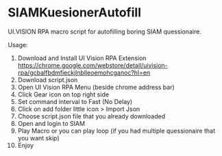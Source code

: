 # SIAMKuesionerAutofill
UI.VISION RPA macro script for autofilling boring SIAM quessionaire.

Usage:

1. Download and Install UI Vision RPA Extension 
https://chrome.google.com/webstore/detail/uivision-rpa/gcbalfbdmfieckjlnblleoemohcganoc?hl=en
2. Download script.json
3. Open UI Vision RPA Menu (beside chrome address bar)
4. Click Gear icon on top right side
5. Set command interval to Fast (No Delay)
6. Click on add folder little icon > Import Json
7. Choose script.json file that you already downloaded
8. Open and login to SIAM
9. Play Macro or you can play loop (if you had multiple quessionaire that you want skip)
10. Enjoy
